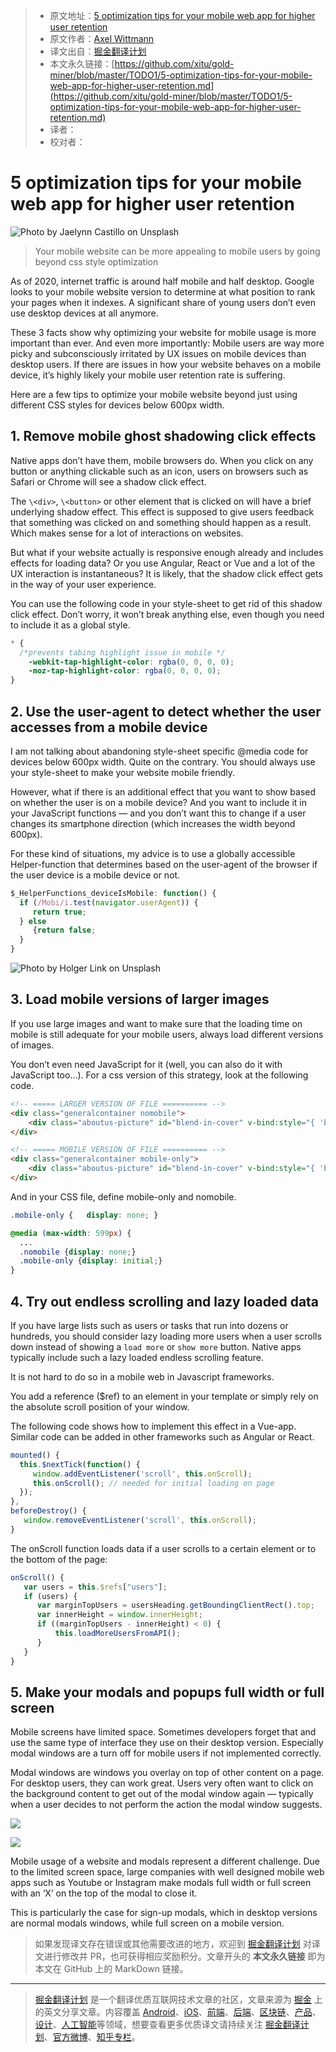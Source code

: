 > * 原文地址：[5 optimization tips for your mobile web app for higher user retention](https://levelup.gitconnected.com/5-optimization-tips-for-your-mobile-web-app-for-higher-user-retention-3d6d158aadb7)
> * 原文作者：[Axel Wittmann](https://medium.com/@axelcwittmann)
> * 译文出自：[掘金翻译计划](https://github.com/xitu/gold-miner)
> * 本文永久链接：[https://github.com/xitu/gold-miner/blob/master/TODO1/5-optimization-tips-for-your-mobile-web-app-for-higher-user-retention.md](https://github.com/xitu/gold-miner/blob/master/TODO1/5-optimization-tips-for-your-mobile-web-app-for-higher-user-retention.md)
> * 译者：
> * 校对者：

# 5 optimization tips for your mobile web app for higher user retention

![Photo by [Jaelynn Castillo](https://unsplash.com/@jaelynnalexis?utm_source=medium&utm_medium=referral) on [Unsplash](https://unsplash.com?utm_source=medium&utm_medium=referral)](https://cdn-images-1.medium.com/max/9310/0*Cj9Dw7l2u-wSTCqK)

> Your mobile website can be more appealing to mobile users by going beyond css style optimization

As of 2020, internet traffic is around half mobile and half desktop. Google looks to your mobile website version to determine at what position to rank your pages when it indexes. A significant share of young users don’t even use desktop devices at all anymore.

These 3 facts show why optimizing your website for mobile usage is more important than ever. And even more importantly: Mobile users are way more picky and subconsciously irritated by UX issues on mobile devices than desktop users. If there are issues in how your website behaves on a mobile device, it’s highly likely your mobile user retention rate is suffering.

Here are a few tips to optimize your mobile website beyond just using different CSS styles for devices below 600px width.

## 1. Remove mobile ghost shadowing click effects

Native apps don’t have them, mobile browsers do. When you click on any button or anything clickable such as an icon, users on browsers such as Safari or Chrome will see a shadow click effect.

The `\<div>`, `\<button>` or other element that is clicked on will have a brief underlying shadow effect. This effect is supposed to give users feedback that something was clicked on and something should happen as a result. Which makes sense for a lot of interactions on websites.

But what if your website actually is responsive enough already and includes effects for loading data? Or you use Angular, React or Vue and a lot of the UX interaction is instantaneous? It is likely, that the shadow click effect gets in the way of your user experience.

You can use the following code in your style-sheet to get rid of this shadow click effect. Don’t worry, it won’t break anything else, even though you need to include it as a global style.

```css
* { 
  /*prevents tabing highlight issue in mobile */
    -webkit-tap-highlight-color: rgba(0, 0, 0, 0);
    -moz-tap-highlight-color: rgba(0, 0, 0, 0);
}
```

## 2. Use the user-agent to detect whether the user accesses from a mobile device

I am not talking about abandoning style-sheet specific @media code for devices below 600px width. Quite on the contrary. You should always use your style-sheet to make your website mobile friendly.

However, what if there is an additional effect that you want to show based on whether the user is on a mobile device? And you want to include it in your JavaScript functions — and you don’t want this to change if a user changes its smartphone direction (which increases the width beyond 600px).

For these kind of situations, my advice is to use a globally accessible Helper-function that determines based on the user-agent of the browser if the user device is a mobile device or not.

```js
$_HelperFunctions_deviceIsMobile: function() {
  if (/Mobi/i.test(navigator.userAgent)) {
     return true;
  } else 
     {return false;
  }      
}
```

![Photo by [Holger Link](https://unsplash.com/@photoholgic?utm_source=medium&utm_medium=referral) on [Unsplash](https://unsplash.com?utm_source=medium&utm_medium=referral)](https://cdn-images-1.medium.com/max/6716/0*qYl5LnaPjGjQqXfp)

## 3. Load mobile versions of larger images

If you use large images and want to make sure that the loading time on mobile is still adequate for your mobile users, always load different versions of images.

You don’t even need JavaScript for it (well, you can also do it with JavaScript too…). For a css version of this strategy, look at the following code.

```html
<!-- ===== LARGER VERSION OF FILE ========== -->
<div class="generalcontainer nomobile">
    <div class="aboutus-picture" id="blend-in-cover" v-bind:style="{ 'background-image': 'url(' + image1 + ')' }"></div>
</div>

<!-- ===== MOBILE VERSION OF FILE ========== -->
<div class="generalcontainer mobile-only">
    <div class="aboutus-picture" id="blend-in-cover" v-bind:style="{ 'background-image': 'url(' + image1-mobile + ')' }"></div>
</div>
```

And in your CSS file, define mobile-only and nomobile.

```css
.mobile-only {   display: none; }

@media (max-width: 599px) {
  ...
  .nomobile {display: none;}
  .mobile-only {display: initial;}
}
```

## 4. Try out endless scrolling and lazy loaded data

If you have large lists such as users or tasks that run into dozens or hundreds, you should consider lazy loading more users when a user scrolls down instead of showing a `load more` or `show more` button. Native apps typically include such a lazy loaded endless scrolling feature.

It is not hard to do so in a mobile web in Javascript frameworks.

You add a reference ($ref) to an element in your template or simply rely on the absolute scroll position of your window.

The following code shows how to implement this effect in a Vue-app. Similar code can be added in other frameworks such as Angular or React.

```js
mounted() {
  this.$nextTick(function() {
     window.addEventListener('scroll', this.onScroll);
     this.onScroll(); // needed for initial loading on page
  });        
},
beforeDestroy() {
   window.removeEventListener('scroll', this.onScroll);
}
```

The onScroll function loads data if a user scrolls to a certain element or to the bottom of the page:

```js
onScroll() {    
   var users = this.$refs["users"];
   if (users) {
      var marginTopUsers = usersHeading.getBoundingClientRect().top;
      var innerHeight = window.innerHeight;
      if ((marginTopUsers - innerHeight) < 0) {
          this.loadMoreUsersFromAPI();
      }                               
   }  
}
```

## 5. Make your modals and popups full width or full screen

Mobile screens have limited space. Sometimes developers forget that and use the same type of interface they use on their desktop version. Especially modal windows are a turn off for mobile users if not implemented correctly.

Modal windows are windows you overlay on top of other content on a page. For desktop users, they can work great. Users very often want to click on the background content to get out of the modal window again — typically when a user decides to not perform the action the modal window suggests.

![](https://cdn-images-1.medium.com/max/4816/1*J7cegVnnZMO7zl6uv357tA.png)

![](https://cdn-images-1.medium.com/max/3912/1*6tVjltC9faX0gnRT25xKaQ.png)

Mobile usage of a website and modals represent a different challenge. Due to the limited screen space, large companies with well designed mobile web apps such as Youtube or Instagram make modals full width or full screen with an ‘X’ on the top of the modal to close it.

This is particularly the case for sign-up modals, which in desktop versions are normal modals windows, while full screen on a mobile version.

> 如果发现译文存在错误或其他需要改进的地方，欢迎到 [掘金翻译计划](https://github.com/xitu/gold-miner) 对译文进行修改并 PR，也可获得相应奖励积分。文章开头的 **本文永久链接** 即为本文在 GitHub 上的 MarkDown 链接。

---

> [掘金翻译计划](https://github.com/xitu/gold-miner) 是一个翻译优质互联网技术文章的社区，文章来源为 [掘金](https://juejin.im) 上的英文分享文章。内容覆盖 [Android](https://github.com/xitu/gold-miner#android)、[iOS](https://github.com/xitu/gold-miner#ios)、[前端](https://github.com/xitu/gold-miner#前端)、[后端](https://github.com/xitu/gold-miner#后端)、[区块链](https://github.com/xitu/gold-miner#区块链)、[产品](https://github.com/xitu/gold-miner#产品)、[设计](https://github.com/xitu/gold-miner#设计)、[人工智能](https://github.com/xitu/gold-miner#人工智能)等领域，想要查看更多优质译文请持续关注 [掘金翻译计划](https://github.com/xitu/gold-miner)、[官方微博](http://weibo.com/juejinfanyi)、[知乎专栏](https://zhuanlan.zhihu.com/juejinfanyi)。
